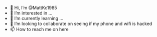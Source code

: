 - 👋 Hi, I’m @MattKc1985
- 👀 I’m interested in ...
- 🌱 I’m currently learning ...
- 💞️ I’m looking to collaborate on seeing if my phone and wifi is hacked
- 📫 How to reach me on here

<!---
MattKc1985/MattKc1985 is a ✨ special ✨ repository because its `README.md` (this file) appears on your GitHub profile.
You can click the Preview link to take a look at your changes.
--->
